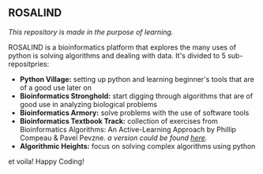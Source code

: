 ## ROSALIND

*This repository is made in the purpose of learning.*

ROSALIND is a bioinformatics platform that explores the many uses of python is solving algorithms and dealing with data.
It's divided to 5 sub-repositpries:
- **Python Village:** setting up python and learning beginner's tools that are of a good use later on
- **Bioinformatics Stronghold:** start digging through algorithms that are of good use in analyzing biological problems
- **Bioinformatics Armory:** solve problems with the use of software tools
- **Bioinformatics Textbook Track:** collection of exercises from Bioinformatics Algorithms: An Active-Learning Approach by Phillip Compeau & Pavel Pevzne.
*a version could be found [here](https://stepic.org).*
- **Algorithmic Heights:** focus on solving complex algorithms using python

et voila! Happy Coding!
